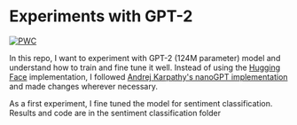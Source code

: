 # Experiments with GPT-2
[![PWC](https://img.shields.io/endpoint.svg?url=https://paperswithcode.com/badge/language-models-are-unsupervised-multitask/sentiment-analysis-on-imdb)](https://paperswithcode.com/sota/sentiment-analysis-on-imdb?p=language-models-are-unsupervised-multitask)

In this repo, I want to experiment with GPT-2 (124M parameter) model and understand how to train and fine tune it well. Instead of using the [Hugging Face](https://huggingface.co/) implementation, I followed [Andrej Karpathy's nanoGPT implementation](https://github.com/karpathy/nanoGPT/tree/master) and made changes wherever necessary.

As a first experiment, I fine tuned the model for sentiment classification. Results and code are in the sentiment classification folder

